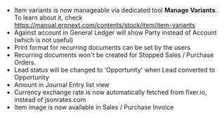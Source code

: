 - Item variants is now manageable via dedicated tool **Manage Variants**. To learn about it, check https://manual.erpnext.com/contents/stock/item/item-variants
- Against account in General Ledger will show Party instead of Account (which is not useful)
- Print format for recurring documents can be set by the users
- Recurring documents won't be created for Stopped Sales / Purchase Orders.
- Lead status will be changed to 'Opportunity' when Lead converted to Opportunity
- Amount in Journal Entry list view
- Currency exchange rate is now automatically fetched from fixer.io, instead of jsonrates.com
- Item image is now available in Sales / Purchase Invoice